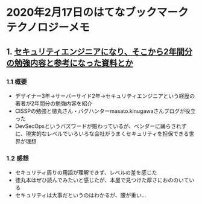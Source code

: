 # 2020年2月17日のはてなブックマークテクノロジーメモ

## 1. [セキュリティエンジニアになり、そこから2年間分の勉強内容と参考になった資料とか](https://brutalgoblin.hatenablog.jp/entry/2020/02/15/153805)

### 1.1 概要

- デザイナー3年→サーバーサイド2年→セキュリティエンジニアという経歴の著者が2年間分の勉強内容を紹介
- CISSPの勉強と徳丸さん・バグハンターmasato.kinugawaさんブログが役立った
- DevSecOpsというバズワードが賑わっているが、ベンダーに踊らされずに、現実的なレベルでいろいろな会社がうまくセキュリティを担保できる世界が理想

### 1.2 感想

- セキュリティ周りの用語が理解できず、レベルの差を感じた
- 徳丸本はぜひ読んでみたいと感じたが、本屋で見つけた厚さにおののいている
- セキュリティは大事だというのはわかるが、腰が重い…
